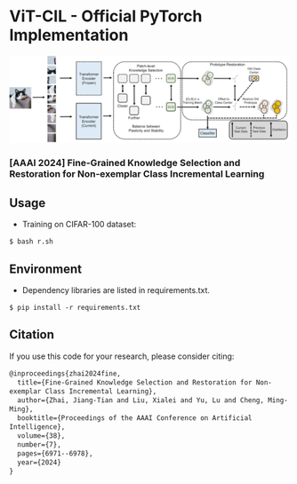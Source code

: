 # ViT-CIL - Official PyTorch Implementation
![](./thumbnail.png)

### [AAAI 2024] Fine-Grained Knowledge Selection and Restoration for Non-exemplar Class Incremental Learning

## Usage

* Training on CIFAR-100 dataset:

```
$ bash r.sh
```

## Environment

* Dependency libraries are listed in requirements.txt.

```
$ pip install -r requirements.txt
```

## Citation
If you use this code for your research, please consider citing:

```
@inproceedings{zhai2024fine,
  title={Fine-Grained Knowledge Selection and Restoration for Non-exemplar Class Incremental Learning},
  author={Zhai, Jiang-Tian and Liu, Xialei and Yu, Lu and Cheng, Ming-Ming},
  booktitle={Proceedings of the AAAI Conference on Artificial Intelligence},
  volume={38},
  number={7},
  pages={6971--6978},
  year={2024}
}
```
